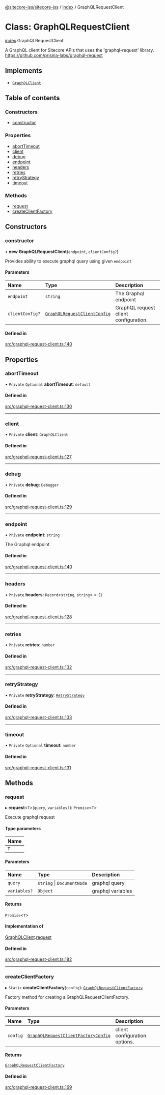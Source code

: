 [@sitecore-jss/sitecore-jss](../README.md) / [index](../modules/index.md) / GraphQLRequestClient

# Class: GraphQLRequestClient

[index](../modules/index.md).GraphQLRequestClient

A GraphQL client for Sitecore APIs that uses the 'graphql-request' library.
https://github.com/prisma-labs/graphql-request

## Implements

- [`GraphQLClient`](../interfaces/index.GraphQLClient.md)

## Table of contents

### Constructors

- [constructor](index.GraphQLRequestClient.md#constructor)

### Properties

- [abortTimeout](index.GraphQLRequestClient.md#aborttimeout)
- [client](index.GraphQLRequestClient.md#client)
- [debug](index.GraphQLRequestClient.md#debug)
- [endpoint](index.GraphQLRequestClient.md#endpoint)
- [headers](index.GraphQLRequestClient.md#headers)
- [retries](index.GraphQLRequestClient.md#retries)
- [retryStrategy](index.GraphQLRequestClient.md#retrystrategy)
- [timeout](index.GraphQLRequestClient.md#timeout)

### Methods

- [request](index.GraphQLRequestClient.md#request)
- [createClientFactory](index.GraphQLRequestClient.md#createclientfactory)

## Constructors

### constructor

• **new GraphQLRequestClient**(`endpoint`, `clientConfig?`)

Provides ability to execute graphql query using given `endpoint`

#### Parameters

| Name | Type | Description |
| :------ | :------ | :------ |
| `endpoint` | `string` | The Graphql endpoint |
| `clientConfig?` | [`GraphQLRequestClientConfig`](../modules/index.md#graphqlrequestclientconfig) | GraphQL request client configuration. |

#### Defined in

[src/graphql-request-client.ts:140](https://github.com/Sitecore/jss/blob/196a9169c/packages/sitecore-jss/src/graphql-request-client.ts#L140)

## Properties

### abortTimeout

• `Private` `Optional` **abortTimeout**: `default`

#### Defined in

[src/graphql-request-client.ts:130](https://github.com/Sitecore/jss/blob/196a9169c/packages/sitecore-jss/src/graphql-request-client.ts#L130)

___

### client

• `Private` **client**: `GraphQLClient`

#### Defined in

[src/graphql-request-client.ts:127](https://github.com/Sitecore/jss/blob/196a9169c/packages/sitecore-jss/src/graphql-request-client.ts#L127)

___

### debug

• `Private` **debug**: `Debugger`

#### Defined in

[src/graphql-request-client.ts:129](https://github.com/Sitecore/jss/blob/196a9169c/packages/sitecore-jss/src/graphql-request-client.ts#L129)

___

### endpoint

• `Private` **endpoint**: `string`

The Graphql endpoint

#### Defined in

[src/graphql-request-client.ts:140](https://github.com/Sitecore/jss/blob/196a9169c/packages/sitecore-jss/src/graphql-request-client.ts#L140)

___

### headers

• `Private` **headers**: `Record`\<`string`, `string`\> = `{}`

#### Defined in

[src/graphql-request-client.ts:128](https://github.com/Sitecore/jss/blob/196a9169c/packages/sitecore-jss/src/graphql-request-client.ts#L128)

___

### retries

• `Private` **retries**: `number`

#### Defined in

[src/graphql-request-client.ts:132](https://github.com/Sitecore/jss/blob/196a9169c/packages/sitecore-jss/src/graphql-request-client.ts#L132)

___

### retryStrategy

• `Private` **retryStrategy**: [`RetryStrategy`](../interfaces/index.RetryStrategy.md)

#### Defined in

[src/graphql-request-client.ts:133](https://github.com/Sitecore/jss/blob/196a9169c/packages/sitecore-jss/src/graphql-request-client.ts#L133)

___

### timeout

• `Private` `Optional` **timeout**: `number`

#### Defined in

[src/graphql-request-client.ts:131](https://github.com/Sitecore/jss/blob/196a9169c/packages/sitecore-jss/src/graphql-request-client.ts#L131)

## Methods

### request

▸ **request**\<`T`\>(`query`, `variables?`): `Promise`\<`T`\>

Execute graphql request

#### Type parameters

| Name |
| :------ |
| `T` |

#### Parameters

| Name | Type | Description |
| :------ | :------ | :------ |
| `query` | `string` \| `DocumentNode` | graphql query |
| `variables?` | `Object` | graphql variables |

#### Returns

`Promise`\<`T`\>

#### Implementation of

[GraphQLClient](../interfaces/index.GraphQLClient.md).[request](../interfaces/index.GraphQLClient.md#request)

#### Defined in

[src/graphql-request-client.ts:182](https://github.com/Sitecore/jss/blob/196a9169c/packages/sitecore-jss/src/graphql-request-client.ts#L182)

___

### createClientFactory

▸ `Static` **createClientFactory**(`config`): [`GraphQLRequestClientFactory`](../modules/index.md#graphqlrequestclientfactory)

Factory method for creating a GraphQLRequestClientFactory.

#### Parameters

| Name | Type | Description |
| :------ | :------ | :------ |
| `config` | [`GraphQLRequestClientFactoryConfig`](../modules/index.md#graphqlrequestclientfactoryconfig) | client configuration options. |

#### Returns

[`GraphQLRequestClientFactory`](../modules/index.md#graphqlrequestclientfactory)

#### Defined in

[src/graphql-request-client.ts:169](https://github.com/Sitecore/jss/blob/196a9169c/packages/sitecore-jss/src/graphql-request-client.ts#L169)
